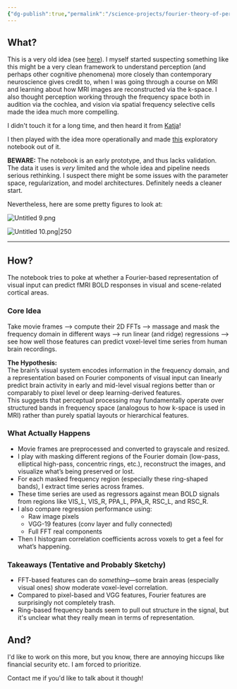 ```yaml
---
{"dg-publish":true,"permalink":"/science-projects/fourier-theory-of-perception/"}
---
```



## What?
This is a very old idea (see [here](https://pubmed.ncbi.nlm.nih.gov/11430239/)). I myself started suspecting something like this might be a very clean framework to understand perception (and perhaps other cognitive phenomena) more closely than contemporary neuroscience gives credit to, when I was going through a course on MRI and learning about how MRI images are reconstructed via the k-space. I also thought perception working through the frequency space both in audition via the cochlea, and vision via spatial frequency selective cells made the idea much more compelling.

I didn't touch it for a long time, and then heard it from [Katja](https://seelikat.github.io/)!

I then played with the idea more operationally and made [this](https://colab.research.google.com/drive/1WkukBkBrAt8xgoCK2eSwvA-KtOtfIrKl?usp=sharing) exploratory notebook out of it.

**BEWARE:** The notebook is an early prototype, and thus lacks validation. The data it uses is *very* limited and the whole idea and pipeline needs serious rethinking. I suspect there might be some issues with the parameter space, regularization, and model architectures. Definitely needs a cleaner start. 

Nevertheless, here are some pretty figures to look at:


![Untitled 9.png](/img/user/Untitled%209.png)

![Untitled 10.png|250](/img/user/Untitled%2010.png)

---


## How?

The notebook tries to poke at whether a Fourier-based representation of visual input can predict fMRI BOLD responses in visual and scene-related cortical areas.
### Core Idea

Take movie frames --> compute their 2D FFTs --> massage and mask the frequency domain in different ways --> run linear (and ridge) regressions --> see how well those features can predict voxel-level time series from human brain recordings.

**The Hypothesis:**  
The brain’s visual system encodes information in the frequency domain, and a representation based on Fourier components of visual input can linearly predict brain activity in early and mid-level visual regions better than or comparably to pixel level or deep learning-derived features.  
This suggests that perceptual processing may fundamentally operate over structured bands in frequency space (analogous to how k-space is used in MRI) rather than purely spatial layouts or hierarchical features.
### What Actually Happens

- Movie frames are preprocessed and converted to grayscale and resized.
- I play with masking different regions of the Fourier domain (low-pass, elliptical high-pass, concentric rings, etc.), reconstruct the images, and visualize what’s being preserved or lost.
- For each masked frequency region (especially these ring-shaped bands), I extract time series across frames.
- These time series are used as regressors against mean BOLD signals from regions like VIS_L, VIS_R, PPA_L, PPA_R, RSC_L, and RSC_R.
- I also compare regression performance using:
    - Raw image pixels
    - VGG-19 features (conv layer and fully connected)
    - Full FFT real components
- Then I histogram correlation coefficients across voxels to get a feel for what’s happening.

### Takeaways (Tentative and Probably Sketchy)

- FFT-based features can do _something_—some brain areas (especially visual ones) show moderate voxel-level correlation.
- Compared to pixel-based and VGG features, Fourier features are surprisingly not completely trash.
- Ring-based frequency bands seem to pull out structure in the signal, but it's unclear what they really mean in terms of representation.

## And?

I'd like to work on this more, but you know, there are annoying hiccups like financial security etc. I am forced to prioritize.

Contact me if you'd like to talk about it though!

